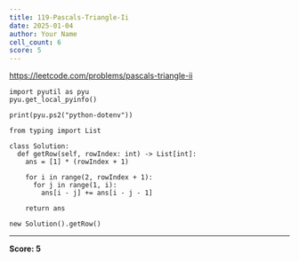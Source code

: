 ```yaml
---
title: 119-Pascals-Triangle-Ii
date: 2025-01-04
author: Your Name
cell_count: 6
score: 5
---
```


https://leetcode.com/problems/pascals-triangle-ii


```
import pyutil as pyu
pyu.get_local_pyinfo()
```


```
print(pyu.ps2("python-dotenv"))
```


```
from typing import List
```


```
class Solution:
  def getRow(self, rowIndex: int) -> List[int]:
    ans = [1] * (rowIndex + 1)

    for i in range(2, rowIndex + 1):
      for j in range(1, i):
        ans[i - j] += ans[i - j - 1]

    return ans
```


```
new Solution().getRow()
```


---
**Score: 5**